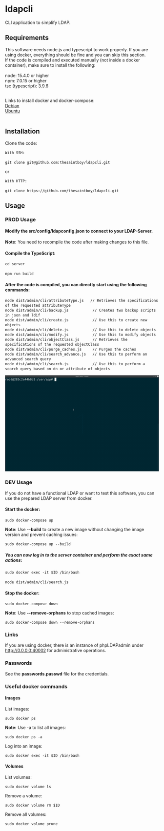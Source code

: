 # ldapcli

CLI application to simplify LDAP.
<br>

## Requirements
This software needs node.js and typescript to work properly. If you are using docker, everything should be fine and you can skip this section.<br />
If the code is compiled and executed manually (not inside a docker container), make sure to install the following:<br /><br />
node: 15.4.0 or higher<br />
npm: 7.0.15 or higher<br />
tsc (typescript): 3.9.6 <br />
<br />

Links to install docker and docker-compose:<br />
[Debian](https://docs.docker.com/engine/install/debian/)<br />
[Ubuntu](https://docs.docker.com/engine/install/ubuntu/)<br /><br />

## Installation

Clone the code: 
```
With SSH:

git clone git@github.com:thesaintboy/ldapcli.git
```
or 

```
With HTTP:

git clone https://github.com/thesaintboy/ldapcli.git
```

## Usage

### PROD Usage

#### Modify the **src/config/ldapconfig.json** to connect to your LDAP-Server.
**Note:** You need to recompile the code after making changes to this file.<br />

#### Compile the TypeScript:
```
cd server

npm run build
```

#### After the code is compiled, you can directly start using the following commands:
```
node dist/admin/cli/attributeType.js   // Retrieves the specifications of the requested attributeType
node dist/admin/cli/backup.js           // Creates two backup scripts in json and ldif
node dist/admin/cli/create.js           // Use this to create new objects
node dist/admin/cli/delete.js           // Use this to delete objects
node dist/admin/cli/modify.js           // Use this to modify objects
node dist/admin/cli/objectClass.js      // Retrieves the specifications of the requested objectClass
node dist/admin/cli/purge_caches.js     // Purges the caches
node dist/admin/cli/search_advance.js   // Use this to perform an advanced search query
node dist/admin/cli/search.js           // Use this to perform a search query based on dn or attribute of objects
```
![Alt Text](example.gif)

### DEV Usage
If you do not have a functional LDAP or want to test this software, you can use the prepared LDAP server from docker.
#### Start the docker:
```
sudo docker-compose up
```
**Note:** Use **--build** to create a new image without changing the image version and prevent caching issues:<br />
```
sudo docker-compose up --build
```

##### You can now log in to the server container and perform the exact same actions:
```
sudo docker exec -it $ID /bin/bash

node dist/admin/cli/search.js 
```

#### Stop the docker:
```
sudo docker-compose down
```
**Note:** Use **--remove-orphans** to stop cached images:<br />
```
sudo docker-compose down --remove-orphans
```
### Links
If you are using docker, there is an instance of phpLDAPadmin under http://0.0.0.0:40002 for administrative operations.<br />

### Passwords
See the **passwords.passwd** file for the credentials.<br />

### Useful docker commands

#### Images

List images:
```
sudo docker ps
```
**Note:** Use -a to list all images:<br />
```
sudo docker ps -a
```
Log into an image:
```
sudo docker exec -it $ID /bin/bash
```

#### Volumes

List volumes:
```
sudo docker volume ls
```
Remove a volume:
```
sudo docker volume rm $ID
```
Remove all volumes:
```
sudo docker volume prune
```

